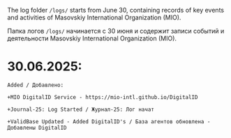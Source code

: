 The log folder `/logs/` starts from June 30, containing records of key events and activities of Masovskiy International Organization (MIO).

Папка логов `/logs/` начинается с 30 июня и содержит записи событий и деятельности Masovskiy International Organization (MIO).

# 30.06.2025: 
`Added / Добавлено:`

`+MIO DigitalID Service - https://mio-intl.github.io/DigitalID`

`+Journal-25: Log Started / Журнал-25: Лог начат`

`+ValidBase Updated - Added DigitalID's / База агентов обновлена - Добавлены DigitalID
`
